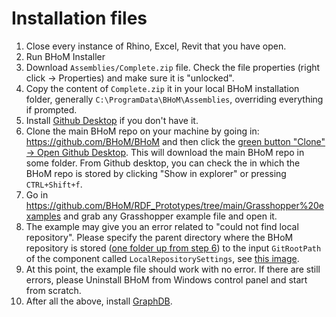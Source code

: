 # Installation files
1. Close every instance of Rhino, Excel, Revit that you have open.
1. Run BHoM Installer
1. Download `Assemblies/Complete.zip` file. Check the file properties (right click -> Properties) and make sure it is "unlocked".
1. Copy the content of `Complete.zip` it in your local BHoM installation folder, generally `C:\ProgramData\BHoM\Assemblies`, overriding everything if prompted.
1. Install [Github Desktop](https://desktop.github.com/) if you don't have it.
1. Clone the main BHoM repo on your machine by going in: https://github.com/BHoM/BHoM and then click the [green button "Clone" -> Open Github Desktop](https://user-images.githubusercontent.com/6352844/175961105-d8e4de3f-ad3f-4610-bfeb-32b8ee51a0cc.png). This will download the main BHoM repo in some folder. From Github desktop, you can check the in which the BHoM repo is stored by clicking "Show in explorer" or pressing `CTRL+Shift+f`.
1. Go in https://github.com/BHoM/RDF_Prototypes/tree/main/Grasshopper%20examples and grab any Grasshopper example file and open it. 
1. The example may give you an error related to "could not find local repository". Please specify the parent directory where the BHoM repository is stored ([one folder up from step 6](https://user-images.githubusercontent.com/6352844/175962806-0dccdedb-8759-4d65-9d18-9e149ea3621b.png)) to the input `GitRootPath` of the component called `LocalRepositorySettings`, see [this image](https://user-images.githubusercontent.com/6352844/175962449-8877f7c8-9deb-4db6-9830-3dd062b7156c.png
).
1. At this point, the example file should work with no error. If there are still errors, please Uninstall BHoM from Windows control panel and start from scratch.
1. After all the above, install [GraphDB](https://www.ontotext.com/products/graphdb/).
